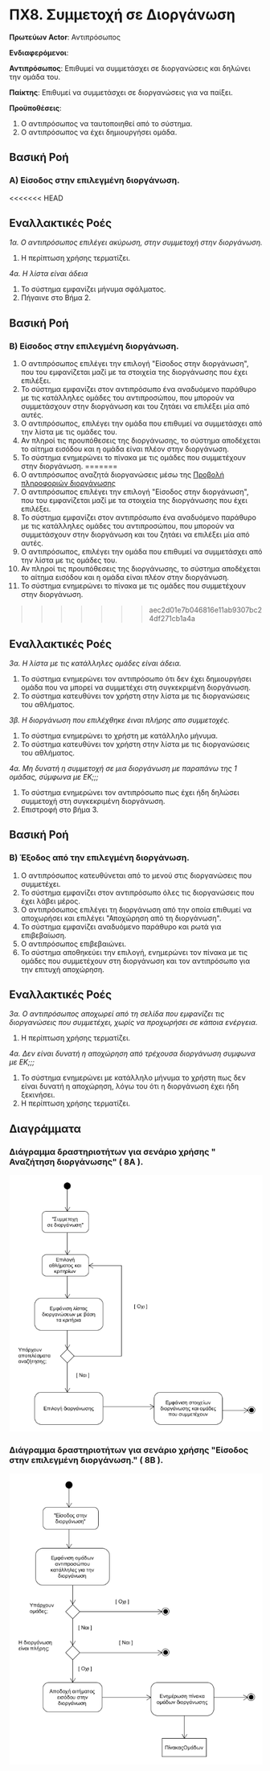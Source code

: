 # ΠΧ8. Συμμετοχή σε Διοργάνωση

**Πρωτεύων Actor**: Αντιπρόσωπος 

**Ενδιαφερόμενοι**:

**Αντιπρόσωπος**: Επιθυμεί να συμμετάσχει σε διοργανώσεις και δηλώνει την ομάδα του.

**Παίκτης**: Επιθυμεί να συμμετάσχει σε διοργανώσεις για να παίξει.

**Προϋποθέσεις**: 
1. Ο αντιπρόσωπος να ταυτοποιηθεί από το σύστημα.
2. Ο αντιπρόσωπος να έχει δημιουργήσει ομάδα.

## Βασική Ροή

### Α) Είσοδος στην επιλεγμένη διοργάνωση.

<<<<<<< HEAD
## Εναλλακτικές Ροές

*1α. Ο αντιπρόσωπος επιλέγει ακύρωση, στην συμμετοχή στην διοργάνωση.*
1. Η περίπτωση χρήσης τερματίζει.

*4α. Η λίστα είναι άδεια*
1. Το σύστημα εμφανίζει μήνυμα σφάλματος.
2. Πήγαινε στο Βήμα 2. 

## Βασική Ροή

### Β) Είσοδος στην επιλεγμένη διοργάνωση.

1. Ο αντιπρόσωπος επιλέγει την επιλογή "Είσοδος στην διοργάνωση", που του εμφανίζεται μαζί με τα στοιχεία της διοργάνωσης που έχει επιλέξει.
2. Το σύστημα εμφανίζει στον αντιπρόσωπο ένα αναδυόμενο παράθυρο με τις κατάλληλες ομάδες του αντιπροσώπου, που μπορούν να συμμετάσχουν στην διοργάνωση και του ζητάει να επιλέξει μία από αυτές.
3. Ο αντιπρόσωπος, επιλέγει την ομάδα που επιθυμεί να συμμετάσχει από την λίστα με τις ομάδες του.
4. Αν πληροί τις προυπόθεσεις της διοργάνωσης, το σύστημα αποδέχεται το αίτημα εισόδου και η ομάδα είναι πλέον στην διοργάνωση.
5. Το σύστημα ενημερώνει το πίνακα με τις ομάδες που συμμετέχουν στην διοργάνωση.
=======
1. Ο αντιπρόσωπος αναζητά διοργανώσεις μέσω της [Προβολή πληροφοριών διοργάνωσης](uc1-view-tournament-info.md) 
2. Ο αντιπρόσωπος επιλέγει την επιλογή "Είσοδος στην διοργάνωση", που του εμφανίζεται μαζί με τα στοιχεία της διοργάνωσης που έχει επιλέξει.
3. Το σύστημα εμφανίζει στον αντιπρόσωπο ένα αναδυόμενο παράθυρο με τις κατάλληλες ομάδες του αντιπροσώπου, που μπορούν να συμμετάσχουν στην διοργάνωση και του ζητάει να επιλέξει μία από αυτές.
4. Ο αντιπρόσωπος, επιλέγει την ομάδα που επιθυμεί να συμμετάσχει από την λίστα με τις ομάδες του.
5. Αν πληροί τις προυπόθεσεις της διοργάνωσης, το σύστημα αποδέχεται το αίτημα εισόδου και η ομάδα είναι πλέον στην διοργάνωση.
6. Το σύστημα ενημερώνει το πίνακα με τις ομάδες που συμμετέχουν στην διοργάνωση.
>>>>>>> aec2d01e7b046816e11ab9307bc24df271cb1a4a

## Εναλλακτικές Ροές

*3α. Η λίστα με τις κατάλληλες ομάδες είναι άδεια.*
1. Το σύστημα ενημερώνει τον αντιπρόσωπο ότι δεν έχει δημιουργήσει ομάδα που να μπορεί να συμμετέχει στη συγκεκριμένη διοργάνωση.
2. Το σύστημα κατευθύνει τον χρήστη στην λίστα με τις διοργανώσεις του αθλήματος.

*3β. Η διοργάνωση που επιλέχθηκε έιναι πλήρης απο συμμετοχές.*
1. Το σύστημα ενημερώνει το χρήστη με κατάλληλο μήνυμα.
2. Το σύστημα κατευθύνει τον χρήστη στην λίστα με τις διοργανώσεις του αθλήματος.

*4α. Μη δυνατή η συμμετοχή σε μια διοργάνωση με παραπάνω της 1 ομάδας, σύμφωνα με ΕK;;;*
1. Το σύστημα ενημερώνει τον αντιπρόσωπο πως έχει ήδη δηλώσει συμμετοχή στη συγκεκριμένη διοργάνωση.
2. Επιστροφή στο βήμα 3.

## Βασική Ροή

### Β) Έξοδος από την επιλεγμένη διοργάνωση.

1. Ο αντιπρόσωπος κατευθύνεται από το μενού στις διοργανώσεις που συμμετέχει.
2. Το σύστημα εμφανίζει στον αντιπρόσωπο όλες τις διοργανώσεις που έχει λάβει μέρος.
3. Ο αντιπρόσωπος επιλέγει τη διοργάνωση από την οποία επιθυμεί να αποχωρήσει και επιλέγει "Αποχώρηση από τη διοργάνωση".
4. Το σύστημα εμφανίζει αναδυόμενο παράθυρο και ρωτά για επιβεβαίωση.
5. Ο αντιπρόσωπος επιβεβαιώνει.
6. Το σύστημα αποθηκεύει την επιλογή, ενημερώνει τον πίνακα με τις ομάδες που συμμετέχουν στη διοργάνωση και τον αντιπρόσωπο για την επιτυχή αποχώρηση.

## Εναλλακτικές Ροές

*3α. Ο αντιπρόσωπος αποχωρεί από τη σελίδα που εμφανίζει τις διοργανώσεις που συμμετέχει, χωρίς να προχωρήσει σε κάποια ενέργεια.*

1. Η περίπτωση χρήσης τερματίζει.

*4α. Δεν είναι δυνατή η αποχώρηση από τρέχουσα διοργάνωση συμφωνα με ΕΚ;;;*
1. Το σύστημα ενημερώνει με κατάλληλο μήνυμα το χρήστη πως δεν είναι δυνατή η αποχώρηση, λόγω του ότι η διοργάνωση έχει ήδη ξεκινήσει.
2. Η περίπτωση χρήσης τερματίζει.

## Διαγράμματα 

### **Διάγραμμα δραστηριοτήτων για σενάριο χρήσης " Αναζήτηση διοργάνωσης" ( 8Α )**.

![Διάγραμμα δραστηριοτήτων σενάριο χρήσης 8Α](uml/requirements/uc8_A.png)

### **Διάγραμμα δραστηριοτήτων για σενάριο χρήσης "Είσοδος στην επιλεγμένη διοργάνωση." ( 8Β )**.

![Διάγραμμα δραστηριοτήτων σενάριο χρήσης 8Β](uml/requirements/uc8_B.png)
